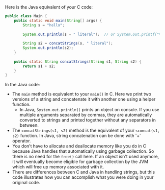 Here is the Java equivalent of your C code:

```java
public class Main {
    public static void main(String[] args) {
        String s = "hello";
        
        System.out.println(s + " literal");  // or System.out.printf("%s literal%n", s);
        
        String s2 = concatStrings(s, " literal");
        System.out.println(s2);
    }
    
    public static String concatStrings(String s1, String s2) {
        return s1 + s2;
    }
}
```
In the Java code:

- The `main` method is equivalent to your `main()` in C. Here we print two versions of a string and concatenate it with another one using a helper function.
   - In Java, `System.out.println()` prints an object on console. If you use multiple arguments separated by commas, they are automatically converted to strings and printed together without any separators in between. 
- The `concatStrings(s1, s2)` method is the equivalent of your `sconcat(s1, s2)` function. In Java, string concatenation can be done with '+' operator. 
- You don't have to allocate and deallocate memory like you do in C because Java handles that automatically using garbage collection. So there is no need for the `free()` call here. If an object isn't used anymore, it will eventually become eligible for garbage collection by the JVM which will free up memory associated with it.
- There are differences between C and Java in handling strings, but this code illustrates how you can accomplish what you were doing in your original code.

